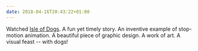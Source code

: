 ```yaml
---
date: 2018-04-16T20:43:22+01:00
---
```

Watched [Isle of Dogs](https://www.imdb.com/title/tt5104604/). A fun yet timely story. An inventive example of stop-motion animation. A beautiful piece of graphic design. A work of art. A visual feast -- with dogs!
